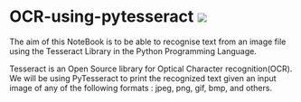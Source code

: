 # OCR-using-pytesseract ![](https://unsplash.com/photos/9yx3FyexTOU)
The aim of this NoteBook is to be able to recognise text from an image file using the Tesseract Library in the Python Programming Language.

Tesseract is an Open Source library for Optical Character recognition(OCR). We will be using PyTesseract to print the recognized text given an input image of any of the following formats : jpeg, png, gif, bmp, and others. 
